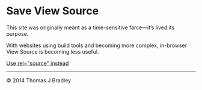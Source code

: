 # Save View Source

This site was originally meant as a time-sensitive farce—it’s lived its purpose.

With websites using build tools and becoming more complex, in-browser View Source is becoming less useful.

[Use rel="source" instead](http://microformats.org/wiki/source-brainstorming)

---

© 2014 Thomas J Bradley
